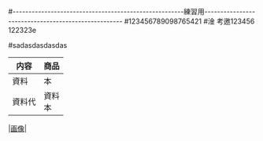 #------------------------------------------------------練習用----------------------------------------------------
#123456789098765421
#淦 考邀123456
122323e

#sadasdasdasdas

|内容 |商品
|--|--
|資料 |本
|資料代 |資料<br>本

|[画像](img/img.jpg)|
